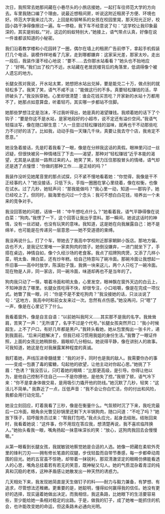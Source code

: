 次日，我照常去她那间藏在小巷尽头的小旅店接她，一起打车往师范大学的方向去。车里我随口编了个理由，说最近想租间房，听说这附近租房子方便、环境也好。师范大学我来过几次，上回是和钢琴系的女孩在校园里晃，那天阳光正好，校园小路干净得像擦过一遍。车一停稳，我下车不经意说了句：“这学校让我印象最深的，其实是蚂蚁。”“对，这边的蚂蚁特别大，”她接上，语气带点认真，好像在说一件谁都该知道的小秘密。

我们沿着教学楼和小花园转了一圈，偶尔在墙上的租房广告前停下，拿起手机假装打几个电话，装模作样地看了几家，走到哪都嫌弃：这家采光差，那家太吵。走出一段后，我装作漫不经心地说：“要不……去你那水站看看？”她头也不抬地应了：“好啊。”我们出了校门不远，水站藏在老居民楼背后的角落里，低调得像个被人遗忘的地方。

长腿女孩对我说，开水站太累，她想把水站出兑掉，要是能兑二十万，做点别的就轻松多了。我笑了笑，语气不咸不淡：“能做这行的不多。真要轻松赚钱的活，早挤破头了。”我没拆穿她。心里却很清楚：谁会花钱买苦吃？开家新的水站十万都用不了，她那点如意算盘，听着轻巧，其实哪一步都站不住脚。

她那些梦想注定是泡沫，不过我听得出，她是真的渴望赚钱。我顺着她的话下了个钩子：“要是你这不是水站，是家地段好的小超市，说不定还有溢价空间。”我语气轻描淡写，像在随口聊生意：“人一旦尝过轻松赚钱的滋味，就再也干不动那些吃力不讨好的活了。比如我，动动手指一天赚几千块，真要让我去守个店，我肯定不愿意。”

她没急着接话，先是盯着我看了一眼，像是在分辨我这话的真假。眼神里闪过一丝迟疑，但很快被另一种情绪压了下去——渴望，那种对“轻松赚钱”近乎本能的渴望，尤其是从底层一路熬过来的人。她笑了笑，努力压住那股冒头的情绪，语气却还是透了点憧憬：“你做的那种工作……是正经的吗？”

我装作没听见她尾音里的那点试探，只不紧不慢地看着她：“你觉得，我像是干不正经事的人？”她没接话，只低下头，手指一圈圈在掌心里绕着，像在权衡，也像在试水。过了几秒，她轻声问：“那我能做吗？”我心里一动，知道——那钩子，她已经咬上了。但同时，脑海里也闪过一个念头：我可不想白白花钱，培养出一个未来的竞争对手。

我没回答她的问题，话锋一转：“中午想吃点什么？”她看着我，语气平静得像在说白菜：“狗肉。”我愣了一下，这个回答让我出乎意料。那一瞬间，她说这话时的神情，没有一丝迟疑，也没有玩笑的意味。我知道，这是她在向我展露自己：她不是绵羊，也可能是在传递另一层意思——她不受道德的束缚。

我没再说什么，打了个车，带她去了我高中学校附近那家朝鲜小饭店。那地方偏，店也不大，是我记忆里唯一一家卖狗肉的馆子。她倒没嫌弃，一进门就坐下了，手搭在桌边，神情自如，像个久经沙场的老食客。我点了招牌狗肉煲，又添了几样小菜，明太鱼、辣白菜，还有炒年糕。给自己特意叫了碗冷面。那碗冷面让我想起一件旧事——高中时放学，陈溪肚子饿，我俩一块来这儿，两个人只吃了一碗冷面。现在物是人非，同一家店，同一碗冷面，味道却再也不是当年的了。

狗肉我只动了一筷，嚼着冷面和明太鱼，心里发空，眼神飘在窗外天边的白云上，不知神游去了哪里。长腿女孩吃得不快，却很专注，小口咀嚼，像是在完成一项仪式。她瞥了我一眼，问：“你是不是不爱吃狗肉？”我没接她的话，只淡淡说了句：“这地方，我高中时和前女友来过一次。忽然有点伤感。”她没再问，只“嗯”了一声，像是在心里记下了什么。

我看着窗外，像是自言自语：“以前她叫我阿义……其实那不是我的名字。我耸耸肩，苦笑了一声：“无所谓了，名字不过是个代号。”长腿女孩突然开口：“我小时候超生，上不了户口，有好几年都是黑户。”我转头看她，她从包里掏出一张卡片，递到我面前。“后来问题解决了，但我已经习惯用我姐的身份生活。”我瞥了一眼证件照，上面的女孩比她稍胖些，眉眼却几分相似。她说得平静，像在讲别人的故事。可我知道，她这是在对我展露某种程度的真诚。

我盯着她，声线压进骨髓缝里：“我的对手，同时也是我的敌人。我需要你办的事——变成一包裹了毒的蜜糖，勾起他的欲望，让他主动对你起心思。”她挑了下眉：“色诱？”我没否认，只盯着她的眼睛：“比那更高级，是引导。你得让他以为，是他自己控制不住自己——不是你撩他，是他失了控。”我顿了顿，语气冷下来：“你不是拿身体做交易，是用吸引力撬开他的防线。”她沉默了几秒，轻笑：“这活儿不简单。” 我靠近了一点，压低声音：“我不会让你白忙活，你的付出和风险，我都会用行动兑现。”

她没立刻回应，盯着我看了三秒，像是在衡量什么。气氛顿时沉了下来，我吃完最后一口冷面，眼角余光瞥见砂锅里还剩下大半锅狗肉，随口问道：“不吃了吗？”她放下筷子，招呼服务员过来：“帮我打包吧。”我点头应允，起身去结账。结账回来时，我看着她说：“这件事，你不用现在答应我，想清楚再说，我不喜欢临阵换人。”她抬头看我一眼，嘴角扬起一抹意味深长的笑：“放心，这狗肉我回去会慢慢嚼。”

从第一眼看到长腿女孩，我就敏锐地察觉她是合适的人选。她像一把藏在柔软外壳里的锋利刀刃——拥有修长笔直的双腿，步伐轻盈而自带节奏感，每一步都牵动周围的目光。她的五官虽不惊艳，却带着一抹锐利，那双清澈坚定的眼睛仿佛能看透人的心思，嘴角总挂着若有若无的笑意，既神秘又勾人。她的气质混杂着青涩的纯真和沉稳的老练，这种矛盾感让她散发出一种天然的诱惑力。

几天相处下来，我发现她简直是天生做钉子的料——耐力与毅力兼备，有梦想、有追求，尽管想法还稚嫩。更重要的是，她聪明，懂得如何赢得我的信任。她没有更好的选择，现实逼着她做出决定。而我相信，我这条路，比她眼下的生活要容易些，至少能给她一条相对稳定的出路。于是，做我的钉子，成了她唯一能抓住的机会，也许能改变她的命运，但这条路未必通向光明。